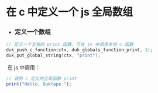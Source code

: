 # 在 c 中定义一个 js 全局数组

- ### 定义一个数组

```c
// 定义一个全局的 print 函数，可在 js 中调用本地 c 函数
duk_push_c_function(ctx, duk_globals_function_print, 1);
duk_put_global_string(ctx, "print");
```
​	在 js 中调用：
```javascript
// 调用 c 定义的全局函数 print
print("Hello, Duktape.");
```

